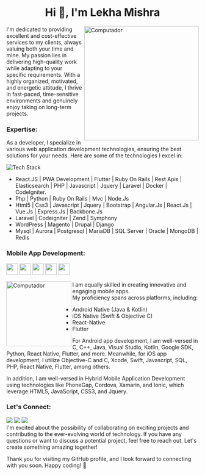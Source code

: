 <h1 align="center">Hi 👋, I'm Lekha Mishra</h1>
<img src="https://github.com/lambiengcode/lambiengcode/raw/main/gif/banner_gif.gif?raw=true" height="300" align="right" alt="Computador" style="max-width: 100%; display: inline-block;" data-target="animated-image.originalImage">

I'm dedicated to providing excellent and cost-effective services to my clients, always valuing both your time and mine. My passion lies in delivering high-quality work while adapting to your specific requirements. With a highly organized, motivated, and energetic attitude, I thrive in fast-paced, time-sensitive environments and genuinely enjoy taking on long-term projects.

<h3 align="left">Expertise:</h3>
<p  align="left"> As a developer, I specialize in various web application development technologies, ensuring the best solutions for your needs. Here are some of the technologies I excel in:</p>
<p align="left"><img src="https://skillicons.dev/icons?i=flutter,dart,gitlab,github,react,ruby,php,js,laravel,jquery,docker,py,nodejs,html,bootstrap,angular,vue,express,symfony,wordpress,mongodb,mysql,nestjs,redis&perline=13" alt="Tech Stack" /> </p>

- React.JS | PWA Development | Flutter | Ruby On Rails | Rest Apis | Elasticsearch | PHP | Javascript | Jquery | Laravel | Docker | CodeIgniter.
- Php | Python | Ruby On Rails | Mvc | Node.Js
- Html5 | Css3 | Javascript | Jquery | Bootstrap | Angular.Js | React.Js | Vue.Js | Express.Js | Backbone.Js
- Laravel | Codeigniter | Zend | Symphony
- WordPress | Magento | Drupal | Django
- Mysql | Aurora | Postgresql | MariaDB | SQL Server | Oracle | MongoDB | Redis

<h3 align="left">Mobile App Development:</h3>
<p>
<img src="https://img.shields.io/badge/react_native-%2320232a.svg?style=for-the-badge&logo=react&logoColor=%2361DAFB" height="30"> 
<img src="https://img.shields.io/badge/IOS-%2320232a.svg?style=for-the-badge&logo=apple&logoColor=white" height="30">
<img src="https://img.shields.io/badge/android-%2320232a.svg?style=for-the-badge&logo=android&logoColor=%a4c639" height="30">
<img src="https://img.shields.io/badge/dart-%230175C2.svg?style=for-the-badge&logo=dart&logoColor=white" height="30">
<img src="https://img.shields.io/badge/Flutter-%2302569B.svg?style=for-the-badge&logo=Flutter&logoColor=whitet" height="30"></p>
<img src="https://github.com/lekha-mishra/lekha-mishra/assets/138582219/a986e44f-326d-43cb-ad1f-fd2b43d9661f" height="170" align="left" alt="Computador" style="max-width: 100%; display: inline-block;">

I am equally skilled in creating innovative and engaging mobile apps.<br>My proficiency spans across platforms, including:

 - Android Native (Java & Kotlin)
 - iOS Native (Swift & Objective C)
 - React-Native
 - Flutter
   
For Android app development, I am well-versed in C, C++, Java, Visual Studio, Kotlin, Google SDK, Python, React Native, Flutter, and more. Meanwhile, for iOS app development, I utilize Objective-C and C, Xcode, Swift, Javascript, SQL, PHP, React Native, Flutter, among others.

In addition, I am well-versed in Hybrid Mobile Application Development using technologies like PhoneGap, Cordova, Xamarin, and Ionic, which leverage HTML5, JavaScript, CSS3, and Jquery.

<h3 align="left">Let's Connect:</h3>
<a href="https://linkedin.com/iphtechnologies" target="_blank"><img src="https://img.shields.io/badge/LinkedIn-iphtechnologies-informational"></a>
<a href="mailto:lekha.iphtech@gmail.com"><img src="https://img.shields.io/badge/Email-lekha.iphtech@gmail.com-orange"></a>
<a href="https://www.iphtechnologies.org" target="_blank"><img src="https://img.shields.io/badge/Personal%20Site-www.iphtechnologies.com-red"></a><br>
I'm excited about the possibility of collaborating on exciting projects and contributing to the ever-evolving world of technology. If you have any questions or want to discuss a potential project, feel free to reach out. Let's create something amazing together!

Thank you for visiting my GitHub profile, and I look forward to connecting with you soon. Happy coding! 🚀

